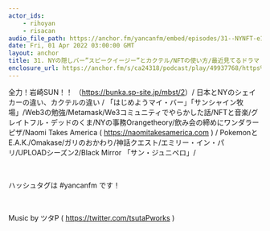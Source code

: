 ```yaml
---
actor_ids:
    - rihoyan
    - risacan
audio_file_path: https://anchor.fm/yancanfm/embed/episodes/31--NYNFT-e1gift8
date: Fri, 01 Apr 2022 03:00:00 GMT
layout: anchor
title: 31. NYの隠しバー”スピークイージー”とカクテル/NFTの使い方/最近見てるドラマ
enclosure_url: https://anchor.fm/s/ca24318/podcast/play/49937768/https%3A%2F%2Fd3ctxlq1ktw2nl.cloudfront.net%2Fstaging%2F2022-3-1%2F31a4e57b-866a-e293-1700-071ffcfd8607.m4a
---
```

<p>全力！岩崎SUN！！ （<a href="https://bunka.sp-site.jp/mbst/2">https://bunka.sp-site.jp/mbst/2</a>）/ 日本とNYのシェイカーの違い、カクテルの違い / 「はじめようマイ・バー」「サンシャイン牧場」/Web3の勉強/Metamask/We3コミュニティでやらかした話/NFTと音楽/グレイトフル・デッドのくま/NYの事務Orangetheory/飲み会の締めにワンダラーピザ/Naomi Takes America ( <a href="https://naomitakesamerica.com/">https://naomitakesamerica.com</a> ) / PokemonとE.A.K./Omakase/ガリのおかわり/神話クエスト/エミリー・イン・パリ/UPLOADシーズン2/Black Mirror 「サン・ジュニペロ」/</p>
<p><br></p>
<p>ハッシュタグは #yancanfm です！</p>
<p><br></p>
<p>Music by ツタP ( <a href="https://twitter.com/tsutaPworks">https://twitter.com/tsutaPworks</a> )</p>
  